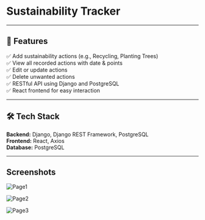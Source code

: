 
# **Sustainability Tracker**

---

## **📌 Features**  
✅ Add sustainability actions (e.g., Recycling, Planting Trees)  
✅ View all recorded actions with date & points  
✅ Edit or update actions  
✅ Delete unwanted actions  
✅ RESTful API using Django and PostgreSQL  
✅ React frontend for easy interaction  

---

## **🛠 Tech Stack**  
**Backend:** Django, Django REST Framework, PostgreSQL  
**Frontend:** React, Axios  
**Database:** PostgreSQL  

---
## Screenshots

![Page1](https://github.com/Krish-Depani/Decentralized-Voting-System-Using-Ethereum-Blockchain/blob/main/public/login%20ss.png)

![Page2](https://github.com/Krish-Depani/Decentralized-Voting-System-Using-Ethereum-Blockchain/blob/main/public/admin%20ss.png)

![Page3](https://github.com/Krish-Depani/Decentralized-Voting-System-Using-Ethereum-Blockchain/blob/main/public/index%20ss.png)
